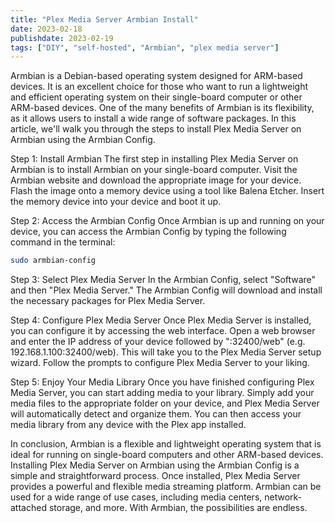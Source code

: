 ```yaml
---
title: "Plex Media Server Armbian Install"
date: 2023-02-18
publishdate: 2023-02-19
tags: ["DIY", "self-hosted", "Armbian", "plex media server"]
---
```

Armbian is a Debian-based operating system designed for ARM-based devices. It is an excellent choice for those who want to run a lightweight and efficient operating system on their single-board computer or other ARM-based devices. One of the many benefits of Armbian is its flexibility, as it allows users to install a wide range of software packages. In this article, we'll walk you through the steps to install Plex Media Server on Armbian using the Armbian Config.

Step 1: Install Armbian
The first step in installing Plex Media Server on Armbian is to install Armbian on your single-board computer. Visit the Armbian website and download the appropriate image for your device. Flash the image onto a memory device using a tool like Balena Etcher. Insert the memory device into your device and boot it up.

Step 2: Access the Armbian Config
Once Armbian is up and running on your device, you can access the Armbian Config by typing the following command in the terminal:

```sh
sudo armbian-config
```
Step 3: Select Plex Media Server
In the Armbian Config, select "Software" and then "Plex Media Server." The Armbian Config will download and install the necessary packages for Plex Media Server.

Step 4: Configure Plex Media Server
Once Plex Media Server is installed, you can configure it by accessing the web interface. Open a web browser and enter the IP address of your device followed by ":32400/web" (e.g. 192.168.1.100:32400/web). This will take you to the Plex Media Server setup wizard. Follow the prompts to configure Plex Media Server to your liking.

Step 5: Enjoy Your Media Library
Once you have finished configuring Plex Media Server, you can start adding media to your library. Simply add your media files to the appropriate folder on your device, and Plex Media Server will automatically detect and organize them. You can then access your media library from any device with the Plex app installed.

In conclusion, Armbian is a flexible and lightweight operating system that is ideal for running on single-board computers and other ARM-based devices. Installing Plex Media Server on Armbian using the Armbian Config is a simple and straightforward process. Once installed, Plex Media Server provides a powerful and flexible media streaming platform. Armbian can be used for a wide range of use cases, including media centers, network-attached storage, and more. With Armbian, the possibilities are endless.